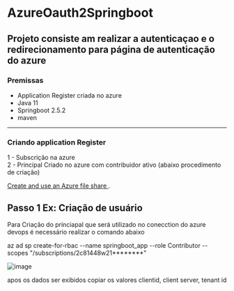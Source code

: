 # AzureOauth2Springboot

## Projeto consiste am realizar a autenticaçao e o redirecionamento para página de autenticação do azure

### Premissas
* Application Register criada no azure
* Java 11
* Springboot 2.5.2
* maven

******

### Criando application Register

1 - Subscrição na azure <br />
2 - Principal Criado no azure com contribuidor ativo (abaixo procedimento de criação) <br />

<a href="https://learn.microsoft.com/en-us/azure/storage/files/storage-how-to-use-files-portal?tabs=azure-portal"> Create and use an Azure file share </a>. 

## Passo 1 Ex: Criação  de usuário 
Para Criação do princiapal que será utilizado no conecction do azure devops é necessário realizar o comando abaixo 

az ad sp create-for-rbac --name springboot_app --role Contributor --scopes "/subscriptions/2c81448w21********"

![image](https://user-images.githubusercontent.com/28166733/227680438-fcf9c9a9-38f7-4045-bc9e-6e19af5625a6.png)

apos os dados ser exibidos copiar os valores clientid, client server, tenant id 


